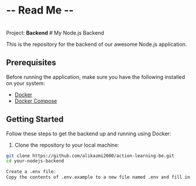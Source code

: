<h1>-- Read Me --</h1><br>
Project: <b>Backend</b>
# My Node.js Backend

This is the repository for the backend of our awesome Node.js application.

## Prerequisites

Before running the application, make sure you have the following installed on your system:

- [Docker](https://www.docker.com/)
- [Docker Compose](https://docs.docker.com/compose/)

## Getting Started

Follow these steps to get the backend up and running using Docker:

1. Clone the repository to your local machine:

```bash
git clone https://github.com/alikazmi2000/action-learning-be.git
cd your-nodejs-backend

Create a .env file:
Copy the contents of .env.example to a new file named .env and fill in the necessary environment variables for your application. These variables include configurations for MongoDB, JWT, email services, Redis, Stripe, FCM, and other settings specific to your app.

